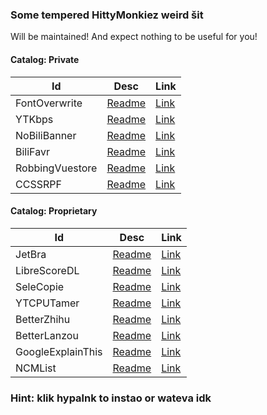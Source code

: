 ### Some tempered HittyMonkiez weird šit

Will be maintained! And expect nothing to be useful for you!

#### Catalog: Private

|Id|Desc|Link|
|-|-|-|
|FontOverwrite|[Readme](https://raw.githubusercontent.com/HittyGubby/Temperkey/refs/heads/main/FontOverwrite/FontOverwrite.md)|[Link](https://raw.githubusercontent.com/HittyGubby/Temperkey/refs/heads/main/FontOverwrite/FontOverwrite.js)|
|YTKbps|[Readme](https://raw.githubusercontent.com/HittyGubby/Temperkey/refs/heads/main/YTKbps/YTKbps.md)|[Link](https://raw.githubusercontent.com/HittyGubby/Temperkey/refs/heads/main/YTKbps/YTKbps.js)|
|NoBiliBanner|[Readme](https://raw.githubusercontent.com/HittyGubby/Temperkey/refs/heads/main/NoBiliBanner/NoBiliBanner.md)|[Link](https://raw.githubusercontent.com/HittyGubby/Temperkey/refs/heads/main/NoBiliBanner/NoBiliBanner.js)|
|BiliFavr|[Readme](https://raw.githubusercontent.com/HittyGubby/Temperkey/refs/heads/main/BiliFavr/BiliFavr.md)|[Link](https://raw.githubusercontent.com/HittyGubby/Temperkey/refs/heads/main/BiliFavr/BiliFavr.js)|
|RobbingVuestore|[Readme](https://raw.githubusercontent.com/HittyGubby/Temperkey/refs/heads/main/RobbingVuestore/RobbingVuestore.md)|[Link](https://raw.githubusercontent.com/HittyGubby/Temperkey/refs/heads/main/RobbingVuestore/RobbingVuestore.js)|
|CCSSRPF|[Readme](https://raw.githubusercontent.com/HittyGubby/Temperkey/refs/heads/main/CCSSRPF/CCSSRPF.md)|[Link](https://raw.githubusercontent.com/HittyGubby/Temperkey/refs/heads/main/CCSSRPF/CCSSRPF.js)|

#### Catalog: Proprietary

|Id|Desc|Link|
|-|-|-|
|JetBra|[Readme](https://raw.githubusercontent.com/HittyGubby/Temperkey/refs/heads/main/JetBra/JetBra.md)|[Link](https://raw.githubusercontent.com/HittyGubby/Temperkey/refs/heads/main/JetBra/JetBra.js)|
|LibreScoreDL|[Readme](https://raw.githubusercontent.com/HittyGubby/Temperkey/refs/heads/main/LibreScoreDL/LibreScoreDL.md)|[Link](https://raw.githubusercontent.com/HittyGubby/Temperkey/refs/heads/main/LibreScoreDL/LibreScoreDL.js)|
|SeleCopie|[Readme](https://raw.githubusercontent.com/HittyGubby/Temperkey/refs/heads/main/SeleCopie/SeleCopie.md)|[Link](https://raw.githubusercontent.com/HittyGubby/Temperkey/refs/heads/main/SeleCopie/SeleCopie.js)|
|YTCPUTamer|[Readme](https://raw.githubusercontent.com/HittyGubby/Temperkey/refs/heads/main/YTCPUTamer/YTCPUTamer.md)|[Link](https://raw.githubusercontent.com/HittyGubby/Temperkey/refs/heads/main/YTCPUTamer/YTCPUTamer.js)|
|BetterZhihu|[Readme](https://raw.githubusercontent.com/HittyGubby/Temperkey/refs/heads/main/BetterZhihu/BetterZhihu.md)|[Link](https://raw.githubusercontent.com/HittyGubby/Temperkey/refs/heads/main/BetterZhihu/BetterZhihu.js)|
|BetterLanzou|[Readme](https://raw.githubusercontent.com/HittyGubby/Temperkey/refs/heads/main/BetterLanzou/BetterLanzou.md)|[Link](https://raw.githubusercontent.com/HittyGubby/Temperkey/refs/heads/main/BetterLanzou/BetterLanzou.js)|
|GoogleExplainThis|[Readme](https://raw.githubusercontent.com/HittyGubby/Temperkey/refs/heads/main/GoogleExplainThis/GoogleExplainThis.md)|[Link](https://raw.githubusercontent.com/HittyGubby/Temperkey/refs/heads/main/GoogleExplainThis/GoogleExplainThis.js)|
|NCMList|[Readme](https://raw.githubusercontent.com/HittyGubby/Temperkey/refs/heads/main/NCMList/NCMList.md)|[Link](https://raw.githubusercontent.com/HittyGubby/Temperkey/refs/heads/main/NCMList/NCMList.js)|

### Hint: klik hypalnk to instao or wateva idk
